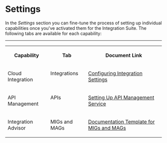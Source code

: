 <!-- loio9e64d054a08a4d88ad6836be294cbf88 -->

# Settings

In the *Settings* section you can fine-tune the process of setting up individual capabilities once you've activated them for the Integration Suite. The following tabs are available for each capability:

****


<table>
<tr>
<th valign="top">

Capability



</th>
<th valign="top">

Tab



</th>
<th valign="top">

Document Link



</th>
</tr>
<tr>
<td valign="top">

Cloud Integration



</td>
<td valign="top">

Integrations



</td>
<td valign="top">

[Configuring Integration Settings](configuring-integration-settings-de929c6.md)



</td>
</tr>
<tr>
<td valign="top">

API Management



</td>
<td valign="top">

APIs



</td>
<td valign="top">

[Setting Up API Management Service](setting-up-api-management-service-f34e86c.md)



</td>
</tr>
<tr>
<td valign="top">

Integration Advisor



</td>
<td valign="top">

MIGs and MAGs



</td>
<td valign="top">

[Documentation Template for MIGs and MAGs](documentation-template-for-migs-and-mags-4c442af.md)



</td>
</tr>
</table>

